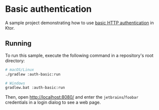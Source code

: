 # Basic authentication
A sample project demonstrating how to use [basic HTTP authentication](https://ktor.io/docs/basic.html) in Ktor.

## Running
To run this sample, execute the following command in a repository's root directory:
```bash
# macOS/Linux
./gradlew :auth-basic:run

# Windows
gradlew.bat :auth-basic:run
```

Then, open [http://localhost:8080/](http://localhost:8080/) and enter the `jetbrains`/`foobar` credentials in a login dialog to see a web page.